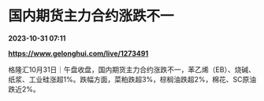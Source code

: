 # 国内期货主力合约涨跌不一

**2023-10-31 07:11**

**https://www.gelonghui.com/live/1273491**

格隆汇10月31日｜午盘收盘，国内期货主力合约涨跌不一，苯乙烯（EB）、烧碱、纸浆、工业硅涨超1%。跌幅方面，菜粕跌超3%，棕榈油跌超2%，棉花、SC原油跌近2%。